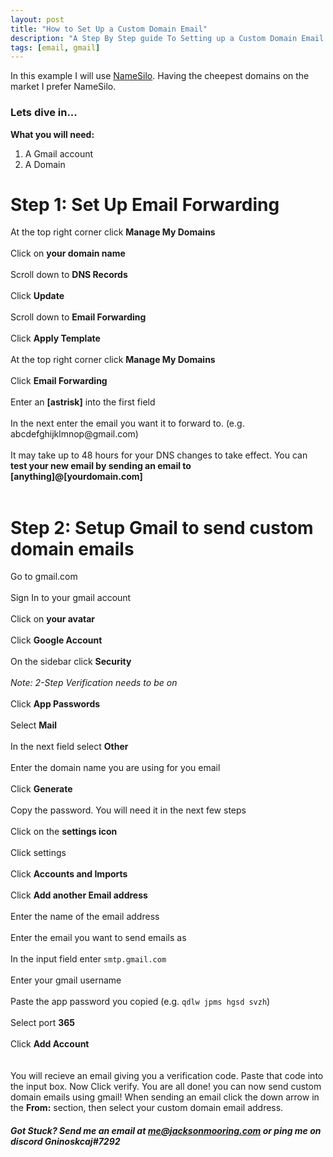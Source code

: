 ```yaml
---
layout: post
title: "How to Set Up a Custom Domain Email"
description: "A Step By Step guide To Setting up a Custom Domain Email for Free"
tags: [email, gmail]
---
```


In this example I will use <a href="https://www.namesilo.com" target="_blank">NameSilo</a>. Having the cheepest domains on the market I prefer NameSilo.
<h3>Lets dive in...</h3>

<p><b>What you will need:</b></p>
<ol>
  <li>A Gmail account</li>
  <li>A Domain</li>
</ol>
<h1>Step 1: Set Up Email Forwarding</h1>
<p>
  At the top right corner click <b>Manage My Domains</b>
<br>
<br>
  Click on <b>your domain name</b>
<br>
<br>
  Scroll down to <b>DNS Records</b>
<br>
<br>
  Click <b>Update</b>
<br>
<br>
  Scroll down to <b>Email Forwarding</b>
<br>
<br>
  Click <b>Apply Template</b>
<br>
<br>
  At the top right corner click <b>Manage My Domains</b>
<br>
<br>
  Click <b>Email Forwarding</b>
<br>
<br>
  Enter an <b>[astrisk]</b> into the first field
<br>
<br>
  In the next enter the email you want it to forward to. (e.g. abcdefghijklmnop@gmail.com)
<br>
<br>
  It may take up to 48 hours for your DNS changes to take effect. You can <b>test your new email by sending an email to [anything]@[yourdomain.com]</b>
<br>
<br>
<h1>Step 2: Setup Gmail to send custom domain emails</h1>
  Go to gmail.com
<br> <br>
  Sign In to your gmail account
<br><br>
  Click on <b>your avatar</b>
<br><br>
  Click <b>Google Account</b>
<br><br>
  On the sidebar click <b>Security</b>
<br><br>
  <i>Note: 2-Step Verification needs to be on</i>
<br><br>
  Click <b>App Passwords</b>
<br><br>
  Select <b>Mail</b>
<br><br>
  In the next field select <b>Other</b>
<br><br>
  Enter the domain name you are using for you email
<br><br>
  Click <b>Generate</b>
<br><br>
  Copy the password. You will need it in the next few steps
<br><br>
  Click on the <b>settings icon</b>
<br><br>
  Click settings
<br><br>
  Click <b>Accounts and Imports</b>
<br><br>
  Click <b>Add another Email address</b>
<br><br>
  Enter the name of the email address
<br><br>
  Enter the email you want to send emails as
<br><br>
  In the input field enter <code>smtp.gmail.com</code>
<br><br>
  Enter your gmail username
<br><br>
  Paste the app password you copied (e.g. <code>qdlw jpms hgsd svzh</code>)
<br><br>
  Select port <b>365</b>
<br>
<br>
  Click <b>Add Account</b>
<br>
<br>
<br>
  You will recieve an email giving you a verification code. Paste that code into the input box. Now Click verify. You are all done! you can now send custom domain emails using gmail! When sending an email click the down arrow in the <b>From:</b> section, then select your custom domain email address.
</p>

##### **Got Stuck? Send me an email at ***me@jacksonmooring.com*** or ping me on discord ***Gninoskcaj#7292*****

